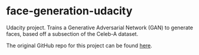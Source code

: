 # face-generation-udacity
Udacity project. Trains a Generative Adversarial Network (GAN) to generate faces, based off a subsection of the Celeb-A dataset.

The original GitHub repo for this project can be found [here](https://github.com/udacity/deep-learning-v2-pytorch/tree/master/project-face-generation).
